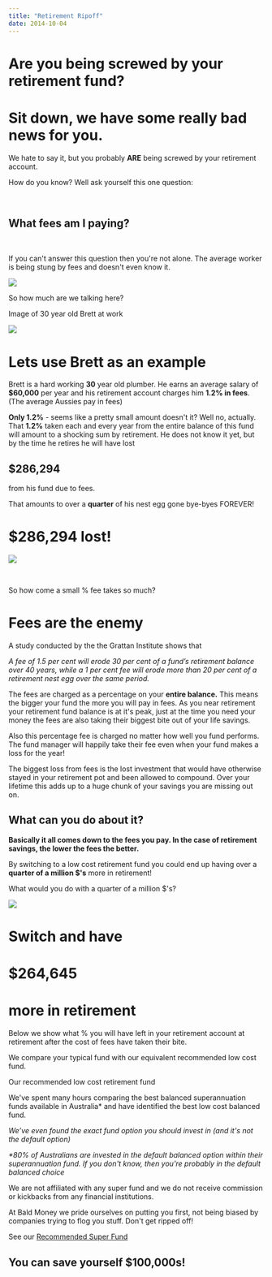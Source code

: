 ```yaml
---
title: "Retirement Ripoff"
date: 2014-10-04
---
```


# Are you being screwed by your retirement fund?

# Sit down, we have some really bad news for you.

We hate to say it, but you probably **ARE** being screwed by your retirement account.

How do you know? Well ask yourself this one question:

 

## What fees am I paying?

 

If you can't answer this question then you're not alone. The average worker is being stung by fees and doesn't even know it.

![](images/Img_2.png)

So how much are we talking here?

Image of 30 year old Brett at work

![](images/Img_3.png)

# Lets use Brett as an example

Brett is a hard working **30** year old plumber. He earns an average salary of **$60,000** per year and his retirement account charges him **1.2% in fees**. (The average Aussies pay in fees)

**Only 1.2%** - seems like a pretty small amount doesn't it? Well no, actually. That **1.2%** taken each and every year from the entire balance of this fund will amount to a shocking sum by retirement. He does not know it yet, but by the time he retires he will have lost

## $286,294

from his fund due to fees.

That amounts to over a **quarter** of his nest egg gone bye-byes FOREVER!


# $286,294 lost!


![](images/Img_4.png)

 


So how come a small % fee takes so much?


# Fees are the enemy

A study conducted by the the Grattan Institute shows that

_A fee of 1.5 per cent will erode 30 per cent of a fund’s retirement balance over 40 years, while a 1 per cent fee will erode more than 20 per cent of a retirement nest egg over the same period._

The fees are charged as a percentage on your **entire balance.** This means the bigger your fund the more you will pay in fees. As you near retirement your retirement fund balance is at it's peak, just at the time you need your money the fees are also taking their biggest bite out of your life savings.

Also this percentage fee is charged no matter how well you fund performs. The fund manager will happily take their fee even when your fund makes a loss for the year!


The biggest loss from fees is the lost investment that would have otherwise stayed in your retirement pot and been allowed to compound. Over your lifetime this adds up to a huge chunk of your savings you are missing out on.

## What can you do about it?

**Basically it all comes down to the fees you pay. In the case of retirement savings, the lower the fees the better.**

By switching to a low cost retirement fund you could end up having over a **quarter of a million $'s** more in retirement!

What would you do with a quarter of a million $'s?


![](images/Img_5.png)

# Switch and have

# $264,645

# more in retirement

Below we show what % you will have left in your retirement account at retirement after the cost of fees have taken their bite.

We compare your typical fund with our equivalent recommended low cost fund.


Our recommended low cost retirement fund


We've spent many hours comparing the best balanced superannuation funds available in Australia\* and have identified the best low cost balanced fund.

_We’ve even found the exact fund option you should invest in (and it's not the default option)_  

_\*80% of Australians are invested in the default balanced option within their superannuation fund. 
If you don't know, then you're probably in the default balanced choice_


We are not affiliated with any super fund and we do not receive commission or kickbacks from any financial institutions.

At Bald Money we pride ourselves on putting you first, not being biased by companies trying to flog you stuff. 
Don't get ripped off!


See our [Recommended Super Fund](best-super-fund)

## You can save yourself $100,000s!
